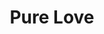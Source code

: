 ---
pid: mp93
title: Pure Love
location_transcription: Center City
coordinates: "[-75.167921941017, 39.94870062856]"
zipcode: '19139'
gen_neighborhood: West Philadelphia
neighborhood: Walnut Hill
outside_phl: 
age: '29'
age_range: 20-29
instagram: 
image_file_name: mp_93.jpg
proposal_transcription: Philly needs more wide spread love! Hopefully this will spark
  some change and bring forth positive energy + love of __!!
topic: Love
topic_summary: 0, 0
type: Sculpture Statue
keywords_other: 
credit: 
image_labels: |-
  -plastic
  red orange yellow green blue purple red red
  lights lights lights
twitter: 
facebook: 
permalink: "/monuments/mp93/"
layout: item-page
---